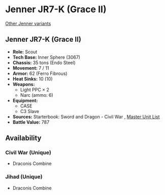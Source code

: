 # Jenner JR7-K (Grace II) 

[Other Jenner variants](../jenner.md) 

## Jenner JR7-K (Grace II) 

- **Role:** Scout 
- **Tech Base:** Inner Sphere (3067) 
- **Chassis:** 35 tons (Endo Steel) 
- **Movement:** 7 / 11 
- **Armor:** 62 (Ferro Fibrous) 
- **Heat Sinks:** 10 (10) 
- **Weapons:** 
  - Light PPC × 2 
  - Narc (ammo: 6) 
- **Equipment:** 
  - CASE 
  - C3 Slave 
- **Sources:** Starterbook: Sword and Dragon - Civil War , [Master Unit List](http://masterunitlist.info/Unit/Details/1695/jenner-jr7-k-grace-ii) 
- **Battle Value:** 787 

## Availability 

### Civil War (Unique) 

- Draconis Combine 

### Jihad (Unique) 

- Draconis Combine 

